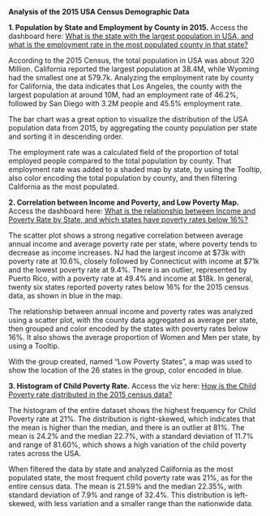 **Analysis of the 2015 USA Census Demographic Data**

**1.	Population by State and Employment by County in 2015.** Access the dashboard here: [What is the state with the largest population in USA, and what is the employment rate in the most populated county in that state?](https://public.tableau.com/profile/kerlin7297#!/vizhome/Dashboardon2015USACensusData/Dashboard1)

According to the 2015 Census, the total population in USA was about 320 Million. California reported the largest population at 38.4M, while Wyoming had the smallest one at 579.7k. Analyzing the employment rate by county for California, the data indicates that Los Angeles, the county with the largest population at around 10M, had an employment rate of 46.2%, followed by San Diego with 3.2M people and 45.5% employment rate.
    
The bar chart was a great option to visualize the distribution of the USA population data from 2015, by aggregating the county population per state and sorting it in descending order.
     
The employment rate was a calculated field of the proportion of total employed people compared to the total population by county. That employment rate was added to a shaded map by state, by using the Tooltip, also color encoding the total population by county, and then filtering California as the most populated.  

**2.	Correlation between Income and Poverty, and Low Poverty Map.** Access the dashboard here: [What is the relationship between Income and Poverty Rate by State, and which states have poverty rates below 16%?](https://public.tableau.com/profile/kerlin7297#!/vizhome/Dashboard-CorrelationbetweenIncomeandPoverty/Dashboard2?publish=yes)

The scatter plot shows a strong negative correlation between average annual income and average poverty rate per state, where poverty tends to decrease as income increases. NJ had the largest income at $73k with poverty rate at 10.6%, closely followed by Connecticut with income at $71k and the lowest poverty rate at 9.4%. There is an outlier, represented by Puerto Rico, with a poverty rate at 49.4% and income at $18k. In general, twenty six states reported poverty rates below 16% for the 2015 census data, as shown in blue in the map.

The relationship between annual income and poverty rates was analyzed using a scatter plot, with the county data aggregated as average per state, then grouped and color encoded by the states with poverty rates below 16%. It also shows the average proportion of Women and Men per state, by using a Tooltip.

With the group created, named “Low Poverty States”, a map was used to show the location of the 26 states in the group, color encoded in blue.

**3.	Histogram of Child Poverty Rate.** Access the viz here: [How is the Child Poverty rate distributed in the 2015 census data?](https://public.tableau.com/profile/kerlin7297#!/vizhome/Histogram-ChildPovertyRatein2015Census/HistogramChildPoverty?publish=yes)

The histogram of the entire dataset shows the highest frequency for Child Poverty rate at 21%. The distribution is right-skewed, which indicates that the mean is higher than the median, and there is an outlier at 81%. The mean is 24.2% and the median 22.7%, with a standard deviation of 11.7% and range of 81.60%, which shows a high variation of the child poverty rates across the USA.

When filtered the data by state and analyzed California as the most populated state, the most frequent child poverty rate was 21%, as for the entire census data. The mean is 21.59% and the median 22.35%, with standard deviation of 7.9% and range of 32.4%. This distribution is left-skewed, with less variation and a smaller range than the nationwide data.
